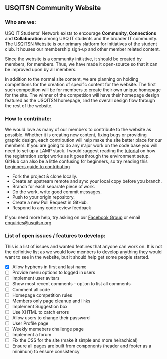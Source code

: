 ## USQITSN Community Website

### Who are we:
USQ IT Students' Network exists to encourage **Community, Connections** and **Collaboration** among USQ IT students and the broader IT community. The [USQITSN Website](https://usqitsn.org) is our primary platform for initiatives of the student club. It houses our membership sign-up and other member related content.

Since the website is a community initiative, it should be created by members, for members. Thus, we have made it open-source so that it can be improved upon by all members.

In addition to the normal site content, we are planning on holding competitions for the creation of specific content for the website. The first such competition will be for members to create their own unique homepage for the site. The winner of the competition will have their homepage design featured as the USQITSN homepage, and the overall design flow through the rest of the website.

### How to contribute:
We would love as many of our members to contribute to the website as possible. Whether it is creating new content, fixing bugs or providing graphic design, each contribution will help make the site better place for our members.
If you are going to do any major work on the code base you will need to set up a LAMP stack. I would suggest reading the [tutorial](https://usqitsn.org/member-contributions/know-and-tell/creating-a-user-registration-form.php) on how the registration script works as it goes through the environment setup.
GitHub can also be a little confusing for beginners, so try reading this [beginners guide to contributing](https://akrabat.com/the-beginners-guide-to-contributing-to-a-github-project)

* Fork the project & clone locally.
* Create an upstream remote and sync your local copy before you branch.
* Branch for each separate piece of work.
* Do the work, write good commit messages.
* Push to your origin repository.
* Create a new Pull Request in GitHub.
* Respond to any code review feedback

If you need more help, try asking on our [Facebook Group](https://www.facebook.com/groups/USQITSN) or email [enquiries@usqitsn.org](mailto:enquiries@usqitsn.org)

### List of open issues / features to develop:
This is a list of issues and wanted features that anyone can work on. It is not the definitive list as we would love members to develop anything they would want to see in the website, but it should help get some people started.
- [x] Allow hyphens in first and last name
- [ ] Provide menu options to logged in users
- [ ] Implement user avitars
- [ ] Show most recent comments - option to list all comments
- [ ] Comment all code
- [ ] Homepage competition rules
- [ ] Members only page cleanup and links
- [ ] Implement Suggestion box
- [ ] Use XHTML to catch errors
- [ ] Allow users to change their password
- [ ] User Profile page
- [ ] Weekly memebers challenge page
- [ ] Implement a forum
- [ ] Fix the CSS for the site (make it simple and more heirachical)
- [ ] Ensure all pages are built from components (header and footer as a minimum) to ensure consistency
